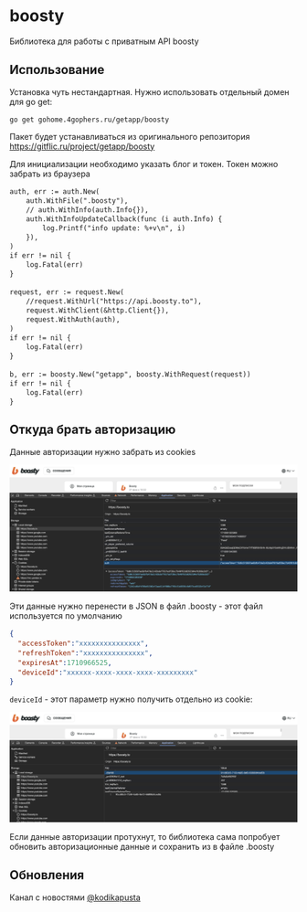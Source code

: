# boosty

Библиотека для работы с приватным API boosty

## Использование

Установка чуть нестандартная. Нужно использовать отдельный домен для go get:

```shell
go get gohome.4gophers.ru/getapp/boosty
```

Пакет будет устанавливаться из оригинального репозитория https://gitflic.ru/project/getapp/boosty

Для инициализации необходимо указать блог и токен. Токен можно забрать из браузера

```golang
auth, err := auth.New(
	auth.WithFile(".boosty"), 
	// auth.WithInfo(auth.Info{}), 
	auth.WithInfoUpdateCallback(func (i auth.Info) {
        log.Printf("info update: %+v\n", i)
    }),
)
if err != nil {
    log.Fatal(err)
}

request, err := request.New(
    //request.WithUrl("https://api.boosty.to"),
    request.WithClient(&http.Client{}),
    request.WithAuth(auth),
)
if err != nil {
    log.Fatal(err)
}

b, err := boosty.New("getapp", boosty.WithRequest(request))
if err != nil {
    log.Fatal(err)
}
```

## Откуда брать авторизацию

Данные авторизации нужно забрать из cookies

![auth.png](auth.png)

Эти данные нужно перенести в JSON в файл .boosty - этот файл используется по умолчанию

```json
{
  "accessToken":"xxxxxxxxxxxxxxx",
  "refreshToken":"xxxxxxxxxxxxxxx",
  "expiresAt":1710966525,
  "deviceId":"xxxxxx-xxxx-xxxx-xxxx-xxxxxxxxx"
}
```

`deviceId` - этот параметр нужно получить отдельно из cookie:

![device.png](device.png)

Если данные авторизации протухнут, то библиотека сама попробует обновить 
авторизационные данные и сохранить из в файле .boosty

## Обновления

Канал с новостями [@kodikapusta](https://t.me/kodikapusta)
